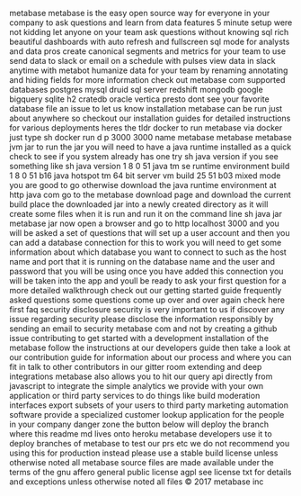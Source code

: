 metabase metabase is the easy open source way for everyone in your company to ask questions and learn from data features 5 minute setup were not kidding let anyone on your team ask questions without knowing sql rich beautiful dashboards with auto refresh and fullscreen sql mode for analysts and data pros create canonical segments and metrics for your team to use send data to slack or email on a schedule with pulses view data in slack anytime with metabot humanize data for your team by renaming annotating and hiding fields for more information check out metabase com supported databases postgres mysql druid sql server redshift mongodb google bigquery sqlite h2 cratedb oracle vertica presto dont see your favorite database file an issue to let us know installation metabase can be run just about anywhere so checkout our installation guides for detailed instructions for various deployments heres the tldr docker to run metabase via docker just type sh docker run d p 3000 3000 name metabase metabase metabase jvm jar to run the jar you will need to have a java runtime installed as a quick check to see if you system already has one try sh java version if you see something like sh java version 1 8 0 51 java tm se runtime environment build 1 8 0 51 b16 java hotspot tm 64 bit server vm build 25 51 b03 mixed mode you are good to go otherwise download the java runtime environment at http java com go to the metabase download page and download the current build place the downloaded jar into a newly created directory as it will create some files when it is run and run it on the command line sh java jar metabase jar now open a browser and go to http localhost 3000 and you will be asked a set of questions that will set up a user account and then you can add a database connection for this to work you will need to get some information about which database you want to connect to such as the host name and port that it is running on the database name and the user and password that you will be using once you have added this connection you will be taken into the app and youll be ready to ask your first question for a more detailed walkthrough check out our getting started guide frequently asked questions some questions come up over and over again check here first faq security disclosure security is very important to us if discover any issue regarding security please disclose the information responsibly by sending an email to security metabase com and not by creating a github issue contributing to get started with a development installation of the metabase follow the instructions at our developers guide then take a look at our contribution guide for information about our process and where you can fit in talk to other contributors in our gitter room extending and deep integrations metabase also allows you to hit our query api directly from javascript to integrate the simple analytics we provide with your own application or third party services to do things like build moderation interfaces export subsets of your users to third party marketing automation software provide a specialized customer lookup application for the people in your company danger zone the button below will deploy the branch where this readme md lives onto heroku metabase developers use it to deploy branches of metabase to test our prs etc we do not recommend you using this for production instead please use a stable build license unless otherwise noted all metabase source files are made available under the terms of the gnu affero general public license agpl see license txt for details and exceptions unless otherwise noted all files © 2017 metabase inc